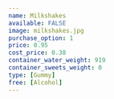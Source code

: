 ```yaml
---
name: Milkshakes
available: FALSE
image: milkshakes.jpg
purchase_option: 1
price: 0.95
cost_price: 0.38
container_water_weight: 919
container_sweets_weight: 0
type: [Gummy]
free: [Alcohol]
---
```

